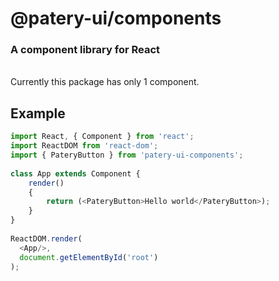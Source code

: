 # @patery-ui/components
### A component library for React
<br/>
Currently this package has only 1 component.

## Example
```javascript
import React, { Component } from 'react';
import ReactDOM from 'react-dom';
import { PateryButton } from 'patery-ui-components';
 
class App extends Component {
    render()
    {
        return (<PateryButton>Hello world</PateryButton>);
    }
}
 
ReactDOM.render(
  <App/>,
  document.getElementById('root')
);
```
